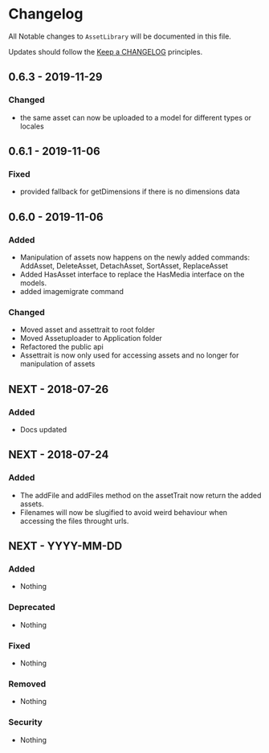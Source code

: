 # Changelog

All Notable changes to `AssetLibrary` will be documented in this file.

Updates should follow the [Keep a CHANGELOG](http://keepachangelog.com/) principles.


## 0.6.3 - 2019-11-29

### Changed

- the same asset can now be uploaded to a model for different types or locales

## 0.6.1 - 2019-11-06

### Fixed
- provided fallback for getDimensions if there is no dimensions data

## 0.6.0 - 2019-11-06

### Added
- Manipulation of assets now happens on the newly added commands: AddAsset, DeleteAsset, DetachAsset, SortAsset, ReplaceAsset
- Added HasAsset interface to replace the HasMedia interface on the models.
- added imagemigrate command

### Changed
- Moved asset and assettrait to root folder
- Moved Assetuploader to Application folder
- Refactored the public api
- Assettrait is now only used for accessing assets and no longer for manipulation of assets

## NEXT - 2018-07-26

### Added
- Docs updated

## NEXT - 2018-07-24

### Added
- The addFile and addFiles method on the assetTrait now return the added assets.
- Filenames will now be slugified to avoid weird behaviour when accessing the files throught urls.

## NEXT - YYYY-MM-DD

### Added
- Nothing

### Deprecated
- Nothing

### Fixed
- Nothing

### Removed
- Nothing

### Security
- Nothing
